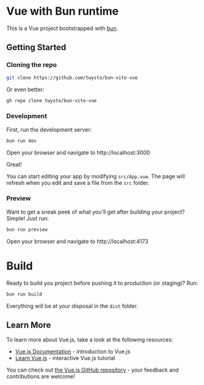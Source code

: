 # Vue with Bun runtime

This is a Vue project bootstrapped with [bun](https://bun.sh/).

## Getting Started

### Cloning the repo

```sh
git clone https://github.com/twysto/bun-vite-vue
```

Or even better:

```sh
gh repo clone twysto/bun-vite-vue
```

### Development

First, run the development server:

```sh
bun run dev
```

Open your browser and navigate to http://localhost:3000

Great!

You can start editing your app by modifying `src/App.vue`.
The page will refresh when you edit and save a file from the `src` folder.

### Preview

Want to get a sneak peek of what you'll get after building your project?
Simple! Just run:

```sh
bun run preview
```

Open your browser and navigate to http://localhost:4173

# Build

Ready to build you project before pushing it to production (or staging)?
Run:

```sh
bun run build
```
Everything will be at your disposal in the `dist` folder.

## Learn More

To learn more about Vue.js, take a look at the following resources:

- [Vue.js Documentation](https://vuejs.org/guide) - introduction to Vue.js
- [Learn Vue.js](https://vuejs.org/tutorial) - interactive Vue.js tutorial

You can check out [the Vue.js GitHub repository](https://github.com/vuejs/vue) - your feedback and contributions are welcome!
